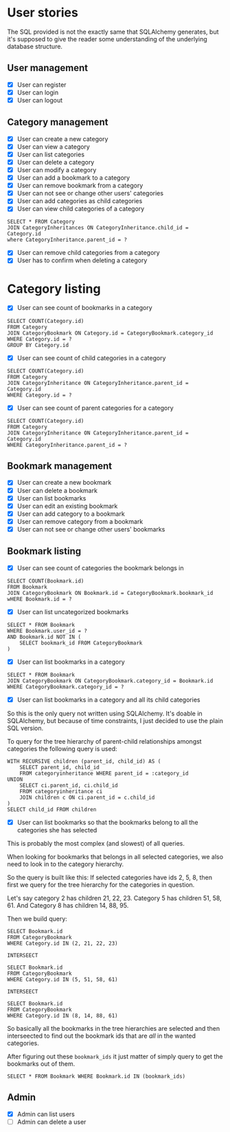 # User stories

The SQL provided is not the exactly same that SQLAlchemy generates, but it's supposed to give the reader some understanding of the underlying database structure.

## User management
- [x] User can register
- [x] User can login
- [x] User can logout

## Category management
- [x] User can create a new category
- [x] User can view a category
- [x] User can list categories
- [x] User can delete a category
- [x] User can modify a category
- [x] User can add a bookmark to a category
- [x] User can remove bookmark from a category
- [x] User can not see or change other users' categories
- [x] User can add categories as child categories
- [x] User can view child categories of a category

```
SELECT * FROM Category
JOIN CategoryInheritances ON CategoryInheritance.child_id = Category.id
where CategoryInheritance.parent_id = ?
```

- [x] User can remove child categories from a category
- [x] User has to confirm when deleting a category

# Category listing
- [x] User can see count of bookmarks in a category

```
SELECT COUNT(Category.id)
FROM Category
JOIN CategoryBookmark ON Category.id = CategoryBookmark.category_id
WHERE Category.id = ?
GROUP BY Category.id
```

- [x] User can see count of child categories in a category

```
SELECT COUNT(Category.id)
FROM Category
JOIN CategoryInheritance ON CategoryInheritance.parent_id = Category.id
WHERE Category.id = ?
```

- [x] User can see count of parent categories for a category

```
SELECT COUNT(Category.id)
FROM Category
JOIN CategoryInheritance ON CategoryInheritance.parent_id = Category.id
WHERE CategoryInheritance.parent_id = ?
```

## Bookmark management
- [x] User can create a new bookmark
- [x] User can delete a bookmark
- [x] User can list bookmarks
- [x] User can edit an existing bookmark
- [x] User can add category to a bookmark
- [x] User can remove category from a bookmark
- [x] User can not see or change other users' bookmarks

## Bookmark listing
- [x] User can see count of categories the bookmark belongs in

```
SELECT COUNT(Bookmark.id)
FROM Bookmark
JOIN CategoryBookmark ON Bookmark.id = CategoryBookmark.bookmark_id
wHERE Bookmark.id = ?
```

- [x] User can list uncategorized bookmarks

```
SELECT * FROM Bookmark
WHERE Bookmark.user_id = ?
AND Bookmark.id NOT IN (
    SELECT bookmark_id FROM CategoryBookmark
)
```

- [x] User can list bookmarks in a category

```
SELECT * FROM Bookmark
JOIN CategoryBookmark ON CategoryBookmark.category_id = Bookmark.id
WHERE CategoryBookmark.category_id = ?
```

- [x] User can list bookmarks in a category and all its child categories

So this is the only query not written using SQLAlchemy. It's doable in SQLAlchemy, but because of time constraints, I just decided to use the plain SQL version.

To query for the tree hierarchy of parent-child relationships amongst categories the following query is used:

```
WITH RECURSIVE children (parent_id, child_id) AS (
    SELECT parent_id, child_id
    FROM categoryinheritance WHERE parent_id = :category_id
UNION
    SELECT ci.parent_id, ci.child_id
    FROM categoryinheritance ci
    JOIN children c ON ci.parent_id = c.child_id
)
SELECT child_id FROM children
```

- [x] User can list bookmarks so that the bookmarks belong to all the categories she has selected

This is probably the most complex (and slowest) of all queries.

When looking for bookmarks that belongs in all selected categories, we also need to look in to the category hierarchy.

So the query is built like this: If selected categories have ids 2, 5, 8, then first we query for the tree hierarchy for the categories in question.

Let's say category 2 has children 21, 22, 23. Category 5 has children 51, 58, 61. And Category 8 has children 14, 88, 95.

Then we build query:

```
SELECT Bookmark.id
FROM CategoryBookmark
WHERE Category.id IN (2, 21, 22, 23)

INTERSEECT

SELECT Bookmark.id
FROM CategoryBookmark
WHERE Category.id IN (5, 51, 58, 61)

INTERSEECT

SELECT Bookmark.id
FROM CategoryBookmark
WHERE Category.id IN (8, 14, 88, 61)
```

So basically all the bookmarks in the tree hierarchies are selected and then interseected to find out the bookmark ids that are _all_ in the wanted categories.

After figuring out these `bookmark_ids` it just matter of simply query to get the bookmarks out of them.

```
SELECT * FROM Bookmark WHERE Bookmark.id IN (bookmark_ids)
```

## Admin
- [x] Admin can list users
- [ ] Admin can delete a user

